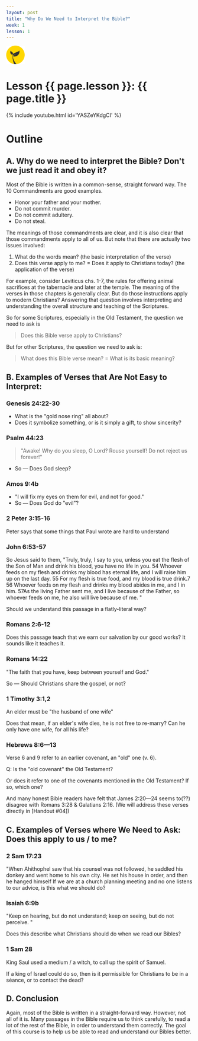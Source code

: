 ```yaml
---
layout: post
title: "Why Do We Need to Interpret the Bible?"
week: 1
lesson: 1
---
```


<a href="/"><img src="/assets/logo.svg" width="50"></a>

# Lesson {{ page.lesson }}: {{ page.title }}

{% include youtube.html id='YASZeYKdgCI' %}

# Outline

## A. Why do we need to interpret the Bible? Don't we just read it and obey it?

Most of the Bible is written in a common-sense, straight forward way. The 10 Commandments are good examples.

- Honor your father and your mother.
- Do not commit murder.
- Do not commit adultery.
- Do not steal.

The meanings of those commandments are clear, and it is also clear that those commandments apply to all of us.
But note that there are actually two issues involved:

1. What do the words mean? (the basic interpretation of the verse)
2. Does this verse apply to me? = Does it apply to Christians today? (the application of the verse)

For example, consider Leviticus chs. 1-7, the rules for offering animal sacrifices at the tabernacle and later at the temple. The meaning of the verses in those chapters is generally clear. But do those instructions apply to modern Christians? Answering that question involves interpreting and understanding the overall structure and teaching of the Scriptures.

So for some Scriptures, especially in the Old Testament, the question we need to ask is
> Does this Bible verse apply to Christians?

But for other Scriptures, the question we need to ask is:
> What does this Bible verse mean? = What is its basic meaning?

## B. Examples of Verses that Are Not Easy to Interpret:

### Genesis 24:22-30
- What is the "gold nose ring" all about?
- Does it symbolize something, or is it simply a gift, to show sincerity?

### Psalm 44:23
> "Awake! Why do you sleep, O Lord?
> Rouse yourself! Do not reject us forever!"

- So — Does God sleep?

### Amos 9:4b
- "I will fix my eyes on them for evil, and not for good."
- So — Does God do "evil"?

### 2 Peter 3:15-16
Peter says that some things that Paul wrote are hard to understand

### John 6:53-57
So Jesus said to them, "Truly, truly, I say to you, unless you eat the flesh of the Son of Man and drink his blood, you have no life in you. 54 Whoever feeds on my flesh and drinks my blood has eternal life, and I will raise him up on the last day. 55 For my flesh is true food, and my blood is true drink.7
56 Whoever feeds on my flesh and drinks my blood abides in me, and I in him. 57As the living Father sent me, and I live because of the Father, so whoever feeds on me, he also will live because of me. "

Should we understand this passage in a flatly-literal way?

### Romans 2:6-12
Does this passage teach that we earn our salvation by our good works? It sounds like it teaches it.

### Romans 14:22
"The faith that you have, keep between yourself and God."

So — Should Christians share the gospel, or not?

### 1 Timothy 3:1,2
An elder must be "the husband of one wife"

Does that mean, if an elder's wife dies, he is not free to re-marry? Can he only have one wife, for all his life?

### Hebrews 8:6—13
Verse 6 and 9 refer to an earlier covenant, an "old" one (v. 6).

Q: Is the "old covenant" the Old Testament?

Or does it refer to one of the covenants mentioned in the Old Testament?
If so, which one?

And many honest Bible readers have felt that James 2:20—24 seems to(??) disagree with Romans 3:28 & Galatians 2:16. (We will address these verses directly in [Handout #04])

## C. Examples of Verses where We Need to Ask: Does this apply to us / to me?

### 2 Sam 17:23
"When Ahithophel saw that his counsel was not followed, he saddled his donkey and went home to his own city. He set his house in order, and then he hanged himself If we are at a church planning meeting and no one listens to our advice, is this what we should do?

### Isaiah 6:9b
"Keep on hearing, but do not understand; keep on seeing, but do not perceive. "

Does this describe what Christians should do when we read our Bibles?

### 1 Sam 28
King Saul used a medium / a witch, to call up the spirit of Samuel.

If a king of Israel could do so, then is it permissible for Christians to be in a séance, or to contact the dead?

## D. Conclusion
Again, most of the Bible is written in a straight-forward way. However, not all of it is. Many passages in the Bible require us to think carefully, to read a lot of the rest of the Bible, in order to understand them correctly. The goal of this course is to help us be able to read and understand our Bibles better.